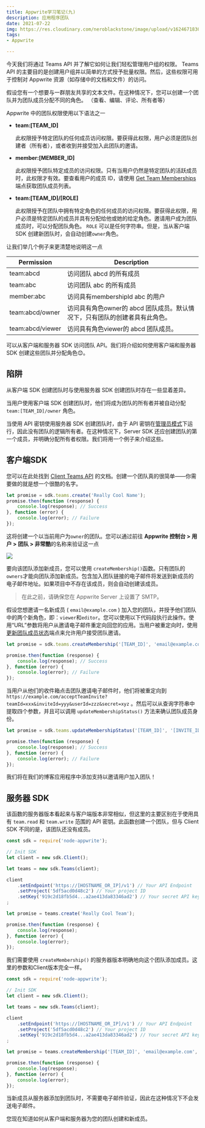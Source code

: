 ```yaml
---
title: Appwrite学习笔记(九)
description: 应用程序团队
date: 2021-07-22
img: https://res.cloudinary.com/neroblackstone/image/upload/v1624671830/appwrite_i2voda.webp
tags:
- Appwrite

---
```

今天我们将通过 Teams API 并了解它如何让我们轻松管理用户组的权限。 Teams API 的主要目的是创建用户组并以简单的方式授予批量权限。然后，这些权限可用于控制对 Appwrite 资源（如存储中的文档和文件）的访问。

假设您有一个想要与一群朋友共享的文本文件。在这种情况下，您可以创建一个团队并为团队成员分配不同的角色。 （查看、编辑、评论、所有者等）

Appwrite 中的团队权限使用以下语法之一

* **team:\[TEAM_ID\]**

  此权限授予特定团队的任何成员访问权限。要获得此权限，用户必须是团队创建者（所有者），或者收到并接受加入此团队的邀请。
* **member:\[MEMBER_ID\]**

  此权限授予团队特定成员的访问权限。只有当用户仍然是特定团队的活跃成员时，此权限才有效。要查看用户的成员 ID，请使用 [Get Team Memberships](https://appwrite.io/docs/client/teams?sdk=web#teamsGetMemberships) 端点获取团队成员列表。
* **team:\[TEAM_ID\]/\[ROLE\]**

  此权限授予在团队中拥有特定角色的任何成员的访问权限。要获得此权限，用户必须是特定团队的成员并具有分配给他或她的给定角​​色。邀请用户成为团队成员时，可以分配团队角色。 `ROLE` 可以是任何字符串。但是，当从客户端 SDK 创建新团队时，会自动创建`owner`角色。

让我们举几个例子来更清楚地说明这一点

| Permission | Description |
| --- | --- |
| team:abcd | 访问团队 abcd 的所有成员 |
| team:abc | 访问团队 abc 的所有成员 |
| member:abc | 访问具有membershipId abc 的用户 |
| team:abcd/owner | 访问具有角色owner的 abcd 团队成员。默认情况下，只有团队的创建者具有此角色。 |
| team:abcd/viewer | 访问具有角色viewer的 abcd 团队成员。 |

可以从客户端和服务器 SDK 访问团队 API。我们将介绍如何使用客户端和服务器 SDK 创建这些团队并分配角色😊。

## 陷阱

从客户端 SDK 创建团队时与使用服务器 SDK 创建团队时存在一些显着差异。

当用户使用客户端 SDK 创建团队时，他们将成为团队的所有者并被自动分配 `team:[TEAM_ID]/owner` 角色。

当使用 API 密钥使用服务器 SDK 创建团队时，由于 API 密钥在[管理员模式](https://appwrite.io/docs/admin)下运行，因此没有团队的逻辑所有者。在这种情况下，Server SDK 还应创建团队的第一个成员，并明确分配所有者权限。我们将用一个例子来介绍这些。

## 客户端SDK

您可以在此处找到 [Client Teams API](https://appwrite.io/docs/client/teams) 的文档。创建一个团队真的很简单——你需要做的就是想一个很酷的名字。

``` js
let promise = sdk.teams.create('Really Cool Name');
promise.then(function (response) {
    console.log(response); // Success
}, function (error) {
    console.log(error); // Failure
});
```

这将创建一个以当前用户为`owner`的团队。您可以通过前往 **Appwrite 控制台 > 用户 > 团队 > 非常酷**的名称来验证这一点

![](https://res.cloudinary.com/neroblackstone/image/upload/v1626944992/appwrite_team_name_b5g0cn.png)

要向该团队添加新成员，您可以使用 `createMembership()`函数。只有团队的`owners`才能向团队添加新成员。包含加入团队链接的电子邮件将发送到新成员的电子邮件地址。如果项目中不存在该成员，则会自动创建该成员。

> 在此之前，请确保您在 Appwrite Server 上设置了 SMTP。

假设您想邀请一名新成员 ( `email@example.com` ) 加入您的团队，并授予他们团队中的两个新角色，即：`viewer`和`editor`。您可以使用以下代码段执行此操作。使用“URL”参数将用户从邀请电子邮件重定向回您的应用。当用户被重定向时，使用[更新团队成员状态](https://appwrite.io/docs/client/teams?sdk=web#teamsUpdateMembershipStatus)端点来允许用户接受团队邀请。

``` js
let promise = sdk.teams.createMembership('[TEAM_ID]', 'email@example.com', '', ['viewer', 'editor'], 'https://example.com/acceptTeamInvite');

promise.then(function (response) {
    console.log(response); // Success
}, function (error) {
    console.log(error); // Failure
});
```

当用户从他们的收件箱点击团队邀请电子邮件时，他们将被重定向到 `https://example.com/acceptTeamInvite?teamId=xxx&inviteId=yyy&userId=zzz&secret=xyz` 。然后可以从查询字符串中提取四个参数，并且可以调用 `updateMembershipStatus()` 方法来确认团队成员身份。

``` js
let promise = sdk.teams.updateMembershipStatus('[TEAM_ID]', '[INVITE_ID]', '[USER_ID]', '[SECRET]');

promise.then(function (response) {
    console.log(response); // Success
}, function (error) {
    console.log(error); // Failure
});
```

我们将在我们的博客应用程序中添加支持以邀请用户加入团队！

## 服务器 SDK

该函数的服务器版本看起来与客户端版本非常相似，但这里的主要区别在于使用具有 `team.read` 和 `team.write` 范围的 API 密钥。此函数创建一个团队，但与 Client SDK 不同的是，该团队还没有成员。

``` js
const sdk = require('node-appwrite');

// Init SDK
let client = new sdk.Client();

let teams = new sdk.Teams(client);

client
    .setEndpoint('https://[HOSTNAME_OR_IP]/v1') // Your API Endpoint
    .setProject('5df5acd0d48c2') // Your project ID
    .setKey('919c2d18fb5d4...a2ae413da83346ad2') // Your secret API key
;

let promise = teams.create('Really Cool Team');

promise.then(function (response) {
    console.log(response);
}, function (error) {
    console.log(error);
});
```

我们需要使用 `createMembership()` 的服务器版本明确地向这个团队添加成员。这里的参数和Client版本完全一样。

``` js
const sdk = require('node-appwrite');

// Init SDK
let client = new sdk.Client();

let teams = new sdk.Teams(client);

client
    .setEndpoint('https://[HOSTNAME_OR_IP]/v1') // Your API Endpoint
    .setProject('5df5acd0d48c2') // Your project ID
    .setKey('919c2d18fb5d4...a2ae413da83346ad2') // Your secret API key
;

let promise = teams.createMembership('[TEAM_ID]', 'email@example.com', '', ['owner'], 'https://example.com/acceptTeamInvite');

promise.then(function (response) {
    console.log(response);
}, function (error) {
    console.log(error);
});
```

当新成员从服务器添加到团队时，不需要电子邮件验证，因此在这种情况下不会发送电子邮件。

您现在知道如何从客户端和服务器为您的团队创建和新成员。